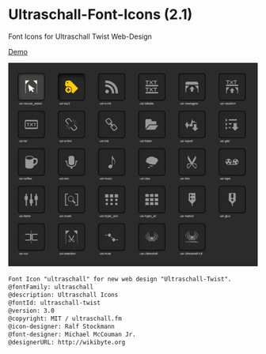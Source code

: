# Ultraschall-Font-Icons (2.1)
Font Icons for Ultraschall Twist Web-Design

[Demo](http://us-fonticon.wikibyte.org/)

<img src="https://raw.githubusercontent.com/Ultraschall/US-Font-Icons/master/screen_3.0.png">

    Font Icon "ultraschall" for new web design "Ultraschall-Twist".
    @fontFamily: ultraschall
  	@description: Ultraschall Icons
    @fontId: ultraschall-twist
  	@version: 3.0
  	@copyright: MIT / ultraschall.fm
    @icon-designer: Ralf Stockmann
  	@font-designer: Michael McCouman Jr.
  	@designerURL: http://wikibyte.org
